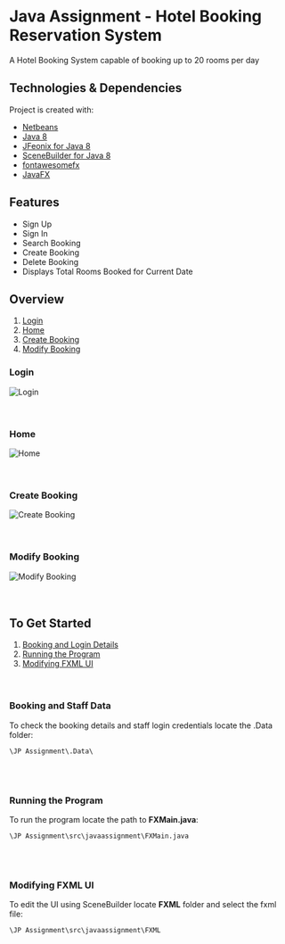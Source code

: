 # Java Assignment - Hotel Booking Reservation System
A Hotel Booking System capable of booking up to 20 rooms per day

## Technologies & Dependencies
Project is created with:
* [Netbeans](https://netbeans.apache.org/download/index.html)
* [Java 8](https://www.oracle.com/java/technologies/javase-jre8-downloads.html)
* [JFeonix for Java 8](https://github.com/sshahine/JFoenix)
* [SceneBuilder for Java 8](https://gluonhq.com/products/scene-builder/)
* [fontawesomefx](https://bitbucket.org/Jerady/fontawesomefx/downloads/fontawesomefx-8.9.jar)
* [JavaFX](https://gluonhq.com/products/javafx/)

## Features
* Sign Up 
* Sign In
* Search Booking
* Create Booking
* Delete Booking
* Displays Total Rooms Booked for Current Date

## Overview
1. [Login](#login)
2. [Home](#home)
3. [Create Booking](#create-booking)
4. [Modify Booking](#modify-booking)
### Login
![Login](https://github.com/Erwin2371/java-hotel-reservation-system/blob/main/Screenshots/Hotel%20Reservation%20System%20Login.png)
<br/><br/><br/>

### Home
![Home](https://github.com/Erwin2371/java-hotel-reservation-system/blob/main/Screenshots/Hotel%20Reservation%20System%20Home.png)
<br/><br/><br/>

### Create Booking
![Create Booking](https://github.com/Erwin2371/java-hotel-reservation-system/blob/main/Screenshots/Hotel%20Reservation%20System%20Add%20Booking.png)
<br/><br/><br/>

### Modify Booking
![Modify Booking](https://github.com/Erwin2371/java-hotel-reservation-system/blob/main/Screenshots/Hotel%20Reservation%20System%20Modify%20Booking.png)
<br/><br/><br/>

## To Get Started
1. [Booking and Login Details](#booking-and-staff-data)
2. [Running the Program](#running-the-program)
3. [Modifying FXML UI](#modifying-fxml-ui)
<br/><br/><br/>

### Booking and Staff Data 
To check the booking details and staff login credentials locate the .Data folder:
```
\JP Assignment\.Data\
```
<br/><br/>

### Running the Program
To run the program locate the path to **FXMain.java**:
```
\JP Assignment\src\javaassignment\FXMain.java
```
<br/><br/>

### Modifying FXML UI
To edit the UI using SceneBuilder locate **FXML** folder and select the fxml file:
```
\JP Assignment\src\javaassignment\FXML
```
<br/><br/>
